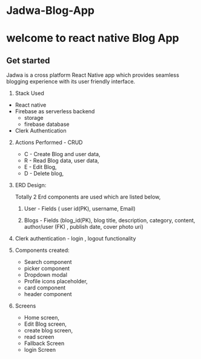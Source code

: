 # Jadwa-Blog-App

# welcome to react native Blog App

## Get started

Jadwa is a cross platform React Native app which provides seamless blogging experience with its user friendly interface.

1. Stack Used

* React native
* Firebase as serverless backend
     - storage
     - firebase database
* Clerk Authentication 

2. Actions Performed - CRUD

   * C - Create Blog and user data,
   * R - Read Blog data, user data,
   * E - Edit Blog,
   * D - Delete blog,

3. ERD Design:

   Totally 2 Erd components are used which are  listed below,

     1. User - Fields ( user id(PK), username, Email)

     2. Blogs - Fields (blog_id(PK), blog title, description, category, content, author/user (FK) , publish date, cover photo uri)

4. Clerk authentication - login , logout functionality

5. Components created:
    - Search component
    - picker component 
    - Dropdown modal
    - Profile icons placeholder,
    - card component
    - header component
  
6. Screens 
     - Home screen,
     - Edit Blog screen,
     - create blog screen,
     - read screen
     - Fallback Screen
     - login Screen
